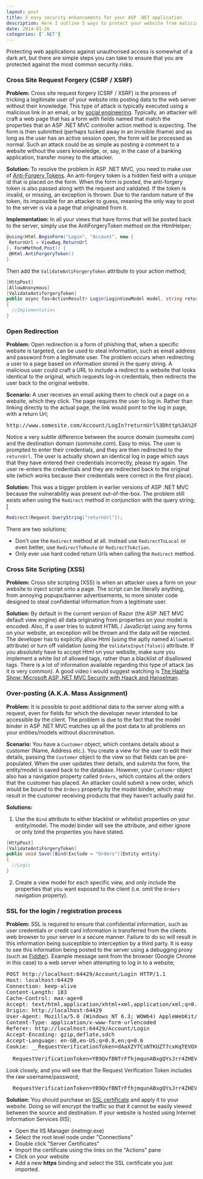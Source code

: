 ```yaml
---
layout: post
title: 5 easy security enhancements for your ASP .NET application
description: Here I outline 5 ways to protect your website from malicious attacks, with explanations of each vulnerability and how to resolve it
date: 2014-01-26
categories: ['.NET']
---
```


Protecting web applications against unauthorised access is somewhat of a dark art, but there are simple steps you can take to ensure that you are protected against the most common security risks.

### Cross Site Request Forgery (CSRF / XSRF)

**Problem:** Cross site request forgery (CSRF / XSRF) is the process of tricking a legitimate user of your website into posting data to the web server without their knowledge. This type of attack is typically executed using a malicious link in an email, or by [social engineering](<http://en.wikipedia.org/wiki/Social_engineering_(security)>). Typically, an attacker will craft a web page that has a form with fields named that match the properties that an ASP .NET MVC controller action method is expecting. The form is then submitted (perhaps tucked away in an invisible iframe) and as long as the user has an active session open, the form will be processed as normal. Such an attack could be as simple as posting a comment to a website without the users knowledge, or, say, in the case of a banking application, transfer money to the attacker.

**Solution:** To resolve the problem in ASP .NET MVC, you need to make use of [Anti-Forgery Tokens](http://blog.stevensanderson.com/2008/09/01/prevent-cross-site-request-forgery-csrf-using-aspnet-mvcs-antiforgerytoken-helper/). An anti-forgery token is a hidden field with a unique id that is placed on the form. When the form is posted, the anti-forgery token is also passed along with the request and validated. If the token is invalid, or missing, an exception is thrown. Due to the random nature of the token, its impossible for an attacker to guess, meaning the only way to post to the server is via a page that originated from it.

**Implementation:** In all your views that have forms that will be posted back to the server, simply use the AntiForgeryToken method on the HtmlHelper;

```csharp
@using(Html.BeginForm("Login", "Account", new {
 ReturnUrl = ViewBag.ReturnUrl
}, FormMethod.Post)) {
 @Html.AntiForgeryToken()
}
```

Then add the `ValidateAntiForgeryToken` attribute to your action method;

```csharp
[HttpPost]
[AllowAnonymous]
[ValidateAntiforgeryToken]
public async Tas<ActionResult> Login(LoginViewModel model, string returnUrl)
{
  //Implementation
}
```

### Open Redirection

**Problem:** Open redirection is a form of phishing that, when a specific website is targeted, can be used to steal information, such as email address and password from a legitimate user. The problem occurs when redirecting a user to a page based on information stored in the query string. A malicious user could craft a URL to include a redirect to a website that looks identical to the original, which requests log-in credentials, then redirects the user back to the original website.

**Scenario:** A user receives an email asking them to check out a page on a website, which they click. The page requires the user to log in. Rather than linking directly to the actual page, the link would point to the log in page, with a return Url;

<pre>http://www.somesite.com/Account/LogIn?returnUrl%3Dhttp%3A%2F%2Fwww.sommsite.com%2FPage%2FSuperCool</pre>

Notice a very subtle difference between the source domain (somesite.com) and the destination domain (sommsite.com). Easy to miss. The user is prompted to enter their credentials, and they are then redirected to the `returnUrl`. The user is actually shown an identical log in page which says that they have entered their credentials incorrectly, please try again. The user re-enters the credentials and they are redirected back to the original site (which works because their credentials were correct in the first place).

**Solution:** This was a bigger problem in earlier versions of ASP .NET MVC because the vulnerability was present out-of-the-box. The problem still exists when using the `Redirect` method in conjunction with the query string; [

```csharp
Redirect(Request.QueryString["returnUrl"]);
```

There are two solutions;

* Don't use the `Redirect` method at all. Instead use `RedirectToLocal` or even better, use `RedirectToRoute` or `RedirectToAction`.
* Only ever use hard coded return Urls when calling the `Redirect` method.

### Cross Site Scripting (XSS)

**Problem:** Cross site scripting (XSS) is when an attacker uses a form on your website to inject script onto a page. The script can be literally anything, from annoying popups/banner advertisements, to more sinister code designed to steal confidential information from a legitimate user.

**Solution:** By default in the current version of Razor (the ASP .NET MVC default view engine) all data originating from properties on your model is encoded. Also, if a user tries to submit HTML / JavaScript using any forms on your website, an exception will be thrown and the data will be rejected. The developer has to explicitly allow Html (using the aptly named `AllowHtml` attribute) or turn off validation (using the `ValidateInput(false)`) attribute. If you absolutely have to accept Html on your website, make sure you implement a white list of allowed tags, rather than a blacklist of disallowed tags. There is a lot of information available regarding this type of attack (as it is very common). A good video I would suggest watching is [The HaaHa Show: Microsoft ASP .NET MVC Security with Haack and Hanselman](http://channel9.msdn.com/Events/MIX/MIX10/FT05).

### Over-posting (A.K.A. Mass Assignment)

**Problem:** It is possible to post additional data to the server along with a request, even for fields for which the developer never intended to be accessible by the client. The problem is due to the fact that the model binder in ASP .NET MVC matches up all the post data to all problems on your entities/models without discrimination.

**Scenario:** You have a `Customer` object, which contains details about a customer (Name, Address etc.). You create a view for the user to edit their details, passing the `Customer` object to the view so that fields can be pre-populated. When the user updates their details, and submits the form, the entity/model is saved back to the database. However, your `Customer` object also has a navigation property called `Orders`, which contains all the orders that the customer has placed. An attacker could submit a new order, which would be bound to the `Orders` property by the model binder, which may result in the customer receiving products that they haven't actually paid for.

**Solutions:**

1.  Use the `Bind` attribute to either blacklist or whitelist properties on your entity/model. The model binder will see the attribute, and either ignore or only bind the properties you have stated.

```csharp
[HttpPost]
[ValidateAntiForgeryToken]
public void Save([Bind(Exclude = "Orders")]Entity entity)
{
  //Logic
}
```

2.  Create a view model for each specific view, and only include the properties that you want exposed to the client (i.e. omit the `Orders` navigation property).

### SSL for the login / registration process

**Problem:** SSL is required to ensure that confidential information, such as user credentials or credit card information is transferred from the clients web browser to your server in a secure manner. Failure to do so will result in this information being susceptible to interception by a third party. It is easy to see this information being posted to the server using a debugging proxy (such as [Fiddler](http://www.telerik.com/fiddler)). Example message sent from the browser (Google Chrome in this case) to a web server when attempting to log in to a website;

<pre>POST http://localhost:64429/Account/Login HTTP/1.1
Host: localhost:64429
Connection: keep-alive
Content-Length: 183
Cache-Control: max-age=0
Accept: text/html,application/xhtml+xml,application/xml;q=0.9,image/webp,*/*;q=0.8
Origin: http://localhost:64429
User-Agent: Mozilla/5.0 (Windows NT 6.3; WOW64) AppleWebKit/537.36 (KHTML, like Gecko) Chrome/32.0.1700.76 Safari/537.36
Content-Type: application/x-www-form-urlencoded
Referer: http://localhost:64429/Account/Login
Accept-Encoding: gzip,deflate,sdch
Accept-Language: en-GB,en-US;q=0.8,en;q=0.6
Cookie: __RequestVerificationToken=dAaXZYTCsNTKUZT7cxKqTEVOXjii9Md-VzxfY9-XxcSW1C_3mEV7OK2Wrp_bbOsEB555GNWv7RK6p9soYpKljwtTsXL7zldikJB4aK-NYog1

__RequestVerificationToken=YB9QvfBNTrFfhjmqunABxgQYsJrr4ZHEVMf-ejPCH0ZVhiXJwqOJfgMwpqeaPZZIiLy8-cZjEmx7GRM27dLVJ75t-t0dlnFsqYAVClZ1AuI1&UserName=jon&Password=password&RememberMe=false</pre>

Look closely, and you will see that the Request Verification Token includes the raw username/password;

<pre>__RequestVerificationToken=YB9QvfBNTrFfhjmqunABxgQYsJrr4ZHEVMf-ejPCH0ZVhiXJwqOJfgMwpqeaPZZIiLy8-cZjEmx7GRM27dLVJ75t-t0dlnFsqYAVClZ1AuI1&UserName=jon&Password=password&RememberMe=false</pre>

**Solution:** You should purchase an [SSL certificate](http://www.sslshopper.com/ssl-certificate-wizard.html) and apply it to your website. Doing so will encrypt the traffic so that it cannot be easily viewed between the source and destination. If your website is hosted using Internet Information Services (IIS);

* Open the IIS Manager (inetmgr.exe)
* Select the root level node under "Connections"
* Double click "Server Certificates"
* Import the certificate using the links on the "Actions" pane
* Click on your website
* Add a new **https** binding and select the SSL certificate you just imported.
